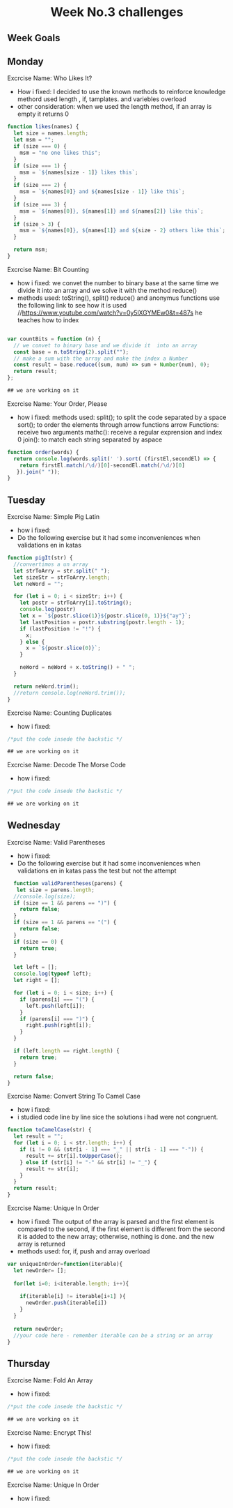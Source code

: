 <h1 align="center">Week No.3 challenges</h1>

<h2>Week Goals</h2>

## Monday

Excrcise Name: Who Likes It?

- How i fixed: I decided to use the known methods to reinforce knowledge
  methord used length , if, tamplates. and variebles overload
- other consideration: when we used the length method,
  if an array is empty it returns 0

```javascript Exercise No. 1
function likes(names) {
  let size = names.length;
  let msm = "";
  if (size === 0) {
    msm = "no one likes this";
  }
  if (size === 1) {
    msm = `${names[size - 1]} likes this`;
  }
  if (size === 2) {
    msm = `${names[0]} and ${names[size - 1]} like this`;
  }
  if (size === 3) {
    msm = `${names[0]}, ${names[1]} and ${names[2]} like this`;
  }
  if (size > 3) {
    msm = `${names[0]}, ${names[1]} and ${size - 2} others like this`;
  }

  return msm;
}
```

Excrcise Name: Bit Counting

- how i fixed: we convet the number to binary base at the same time we divide it into an array and we solve it with the method reduce()
- methods used: toString(), split() reduce()
  and anonymus functions
  use the following link to see how it is used
  //https://www.youtube.com/watch?v=0y5lXGYMEw0&t=487s
  he teaches how to index

```javascript Exercise No. 2

var countBits = function (n) {
  // we convet to binary base and we divide it  into an array
  const base = n.toString(2).split("");
  // make a sum with the array and make the index a Number
  const result = base.reduce((sum, num) => sum + Number(num), 0);
  return result;
};

## we are working on it

```

Excrcise Name: Your Order, Please

- how i fixed:
methods used: 
split(); to split the code separated by a space
sort(); to order  the elements through arrow functions
arrow Functions: receive two arguments 
mathc(): receive a regular exprension and index 0
join(): to match each string separated by aspace


```javascript Exercise No. 3
function order(words) {
  return console.log(words.split(' ').sort( (firstEl,secondEl) => {
    return firstEl.match(/\d/)[0]-secondEl.match(/\d/)[0]
   }).join(" "));
}

```

## Tuesday

Excrcise Name: Simple Pig Latin

- how i fixed:
- Do the following exercise but it had some inconveniences when validations en in  katas

```javascript Exercise No. 1
function pigIt(str) {
  //convertimos a un array
  let strToArry = str.split(" ");
  let sizeStr = strToArry.length;
  let neWord = "";

  for (let i = 0; i < sizeStr; i++) {
    let postr = strToArry[i].toString();
    console.log(postr)
    let x = `${postr.slice(1)}${postr.slice(0, 1)}${"ay"}`;
    let lastPosition = postr.substring(postr.length - 1);
    if (lastPosition != "!") {
      x;
    } else {
      x = `${postr.slice(0)}`;
    }

    neWord = neWord + x.toString() + " ";
  }

  return neWord.trim();
  //return console.log(neWord.trim());
}

```

Excrcise Name: Counting Duplicates

- how i fixed:

```javascript Exercise No. 2
/*put the code insede the backstic */

## we are working on it

```

Excrcise Name: Decode The Morse Code

- how i fixed:

```javascript Exercise No. 3
/*put the code insede the backstic */

## we are working on it

```

## Wednesday

Excrcise Name: Valid Parentheses
- how i fixed:
- Do the following exercise but it had some inconveniences when validations en in katas pass the test but not the attempt

```javascript Exercise No. 1
  function validParentheses(parens) {
   let size = parens.length;
  //console.log(size);
  if (size == 1 && parens == ")") {
    return false;
  }
  if (size == 1 && parens == "(") {
    return false;
  }
  if (size == 0) {
    return true;
  }

  let left = [];
  console.log(typeof left);
  let right = [];

  for (let i = 0; i < size; i++) {
    if (parens[i] === "(") {
      left.push(left[i]);
    }
    if (parens[i] === ")") {
      right.push(right[i]);
    }
  }

  if (left.length == right.length) {
    return true;
  }

  return false;
}

```

Excrcise Name: Convert String To Camel Case

- how i fixed:
- i studied code line by line sice the solutions i had were not congruent.

```javascript Exercise No. 2
function toCamelCase(str) {
  let result = "";
  for (let i = 0; i < str.length; i++) {
    if (i != 0 && (str[i - 1] === "_" || str[i - 1] === "-")) {
      result += str[i].toUpperCase();
    } else if (str[i] != "-" && str[i] != "_") {
      result += str[i];
    }
  }
  return result;
}
```

Excrcise Name: Unique In Order

- how i fixed: The output of the array is parsed and the first element is compared to the second, if the first element is different from the second it is added to the new array; otherwise, nothing is done. and the new array is returned
- methods used: for, if, push and array overload 

```javascript Exercise No. 3
var uniqueInOrder=function(iterable){
  let newOrder= [];
  
  for(let i=0; i<iterable.length; i++){
    
    if(iterable[i] != iterable[i+1] ){
      newOrder.push(iterable[i])
    }
  }
  
  return newOrder;
  //your code here - remember iterable can be a string or an array
}

```

## Thursday

Excrcise Name: Fold An Array

- how i fixed:

```javascript Exercise No. 1
/*put the code insede the backstic */

## we are working on it

```

Excrcise Name: Encrypt This!

- how i fixed:

```javascript Exercise No. 2
/*put the code insede the backstic */

## we are working on it

```

Excrcise Name: Unique In Order

- how i fixed:
